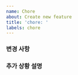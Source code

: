 ```yaml
---
name: Chore
about: Create new feature
title: 'chore: '
labels: chore
---
```


<!-- #56 chore : 문서 config 띄어쓰기 변경 -->

### **변경 사항**

<!-- 변경 사항에 대한 간결한 설명 -->

### **추가 상황 설명**

<!-- 추가 상황 설명 -->
